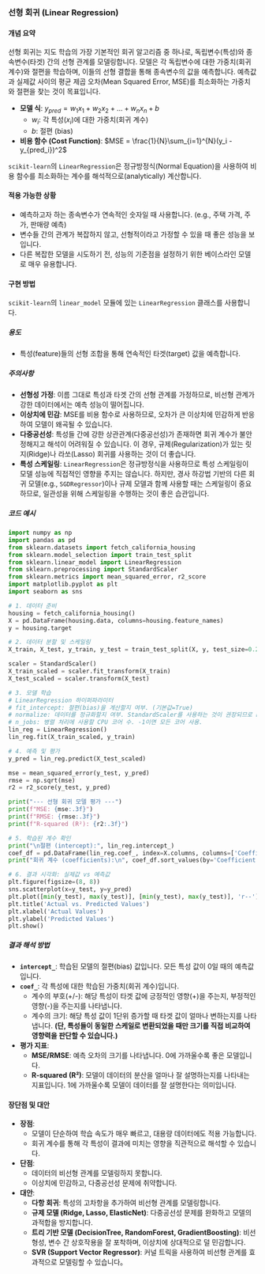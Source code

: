 ### 선형 회귀 (Linear Regression)

#### 개념 요약
선형 회귀는 지도 학습의 가장 기본적인 회귀 알고리즘 중 하나로, 독립변수(특성)와 종속변수(타겟) 간의 선형 관계를 모델링합니다. 모델은 각 독립변수에 대한 가중치(회귀 계수)와 절편을 학습하며, 이들의 선형 결합을 통해 종속변수의 값을 예측합니다. 예측값과 실제값 사이의 평균 제곱 오차(Mean Squared Error, MSE)를 최소화하는 가중치와 절편을 찾는 것이 목표입니다.

- **모델 식**: $y_{pred} = w_1x_1 + w_2x_2 + ... + w_nx_n + b$
  - $w_i$: 각 특성($x_i$)에 대한 가중치(회귀 계수)
  - $b$: 절편 (bias)
- **비용 함수 (Cost Function)**: $MSE = \frac{1}{N}\sum_{i=1}^{N}(y_i - y_{pred_i})^2$

`scikit-learn`의 `LinearRegression`은 정규방정식(Normal Equation)을 사용하여 비용 함수를 최소화하는 계수를 해석적으로(analytically) 계산합니다.

#### 적용 가능한 상황
- 예측하고자 하는 종속변수가 연속적인 숫자일 때 사용합니다. (e.g., 주택 가격, 주가, 판매량 예측)
- 변수들 간의 관계가 복잡하지 않고, 선형적이라고 가정할 수 있을 때 좋은 성능을 보입니다.
- 다른 복잡한 모델을 시도하기 전, 성능의 기준점을 설정하기 위한 베이스라인 모델로 매우 유용합니다.

#### 구현 방법
`scikit-learn`의 `linear_model` 모듈에 있는 `LinearRegression` 클래스를 사용합니다.

##### 용도
- 특성(feature)들의 선형 조합을 통해 연속적인 타겟(target) 값을 예측합니다.

##### 주의사항
- **선형성 가정**: 이름 그대로 특성과 타겟 간의 선형 관계를 가정하므로, 비선형 관계가 강한 데이터에서는 예측 성능이 떨어집니다.
- **이상치에 민감**: MSE를 비용 함수로 사용하므로, 오차가 큰 이상치에 민감하게 반응하여 모델이 왜곡될 수 있습니다.
- **다중공선성**: 특성들 간에 강한 상관관계(다중공선성)가 존재하면 회귀 계수가 불안정해지고 해석이 어려워질 수 있습니다. 이 경우, 규제(Regularization)가 있는 릿지(Ridge)나 라쏘(Lasso) 회귀를 사용하는 것이 더 좋습니다.
- **특성 스케일링**: `LinearRegression`은 정규방정식을 사용하므로 특성 스케일링이 모델 성능에 직접적인 영향을 주지는 않습니다. 하지만, 경사 하강법 기반의 다른 회귀 모델(e.g., `SGDRegressor`)이나 규제 모델과 함께 사용할 때는 스케일링이 중요하므로, 일관성을 위해 스케일링을 수행하는 것이 좋은 습관입니다.

##### 코드 예시
```python
import numpy as np
import pandas as pd
from sklearn.datasets import fetch_california_housing
from sklearn.model_selection import train_test_split
from sklearn.linear_model import LinearRegression
from sklearn.preprocessing import StandardScaler
from sklearn.metrics import mean_squared_error, r2_score
import matplotlib.pyplot as plt
import seaborn as sns

# 1. 데이터 준비
housing = fetch_california_housing()
X = pd.DataFrame(housing.data, columns=housing.feature_names)
y = housing.target

# 2. 데이터 분할 및 스케일링
X_train, X_test, y_train, y_test = train_test_split(X, y, test_size=0.2, random_state=42)

scaler = StandardScaler()
X_train_scaled = scaler.fit_transform(X_train)
X_test_scaled = scaler.transform(X_test)

# 3. 모델 학습
# LinearRegression 하이퍼파라미터
# fit_intercept: 절편(bias)을 계산할지 여부. (기본값=True)
# normalize: 데이터를 정규화할지 여부. StandardScaler를 사용하는 것이 권장되므로 False로 둡니다. (Deprecated since version 1.0)
# n_jobs: 병렬 처리에 사용할 CPU 코어 수. -1이면 모든 코어 사용.
lin_reg = LinearRegression()
lin_reg.fit(X_train_scaled, y_train)

# 4. 예측 및 평가
y_pred = lin_reg.predict(X_test_scaled)

mse = mean_squared_error(y_test, y_pred)
rmse = np.sqrt(mse)
r2 = r2_score(y_test, y_pred)

print("--- 선형 회귀 모델 평가 ---")
print(f"MSE: {mse:.3f}")
print(f"RMSE: {rmse:.3f}")
print(f"R-squared (R²): {r2:.3f}")

# 5. 학습된 계수 확인
print("\n절편 (intercept):", lin_reg.intercept_)
coef_df = pd.DataFrame(lin_reg.coef_, index=X.columns, columns=['Coefficient'])
print("회귀 계수 (coefficients):\n", coef_df.sort_values(by='Coefficient', ascending=False))

# 6. 결과 시각화: 실제값 vs 예측값
plt.figure(figsize=(8, 8))
sns.scatterplot(x=y_test, y=y_pred)
plt.plot([min(y_test), max(y_test)], [min(y_test), max(y_test)], 'r--') # y=x 직선
plt.title('Actual vs. Predicted Values')
plt.xlabel('Actual Values')
plt.ylabel('Predicted Values')
plt.show()
```

##### 결과 해석 방법
- **`intercept_`**: 학습된 모델의 절편(bias) 값입니다. 모든 특성 값이 0일 때의 예측값입니다.
- **`coef_`**: 각 특성에 대한 학습된 가중치(회귀 계수)입니다.
    - 계수의 부호(+/-): 해당 특성이 타겟 값에 긍정적인 영향(+)을 주는지, 부정적인 영향(-)을 주는지를 나타냅니다.
    - 계수의 크기: 해당 특성 값이 1단위 증가할 때 타겟 값이 얼마나 변하는지를 나타냅니다. **(단, 특성들이 동일한 스케일로 변환되었을 때만 크기를 직접 비교하여 영향력을 판단할 수 있습니다.)**
- **평가 지표**:
    - **MSE/RMSE**: 예측 오차의 크기를 나타냅니다. 0에 가까울수록 좋은 모델입니다.
    - **R-squared (R²)**: 모델이 데이터의 분산을 얼마나 잘 설명하는지를 나타내는 지표입니다. 1에 가까울수록 모델이 데이터를 잘 설명한다는 의미입니다.

#### 장단점 및 대안
- **장점**:
    - 모델이 단순하여 학습 속도가 매우 빠르고, 대용량 데이터에도 적용 가능합니다.
    - 회귀 계수를 통해 각 특성이 결과에 미치는 영향을 직관적으로 해석할 수 있습니다.
- **단점**:
    - 데이터의 비선형 관계를 모델링하지 못합니다.
    - 이상치에 민감하고, 다중공선성 문제에 취약합니다.
- **대안**:
    - **다항 회귀**: 특성의 고차항을 추가하여 비선형 관계를 모델링합니다.
    - **규제 모델 (Ridge, Lasso, ElasticNet)**: 다중공선성 문제를 완화하고 모델의 과적합을 방지합니다.
    - **트리 기반 모델 (DecisionTree, RandomForest, GradientBoosting)**: 비선형성, 변수 간 상호작용을 잘 포착하며, 이상치에 상대적으로 덜 민감합니다.
    - **SVR (Support Vector Regressor)**: 커널 트릭을 사용하여 비선형 관계를 효과적으로 모델링할 수 있습니다。
